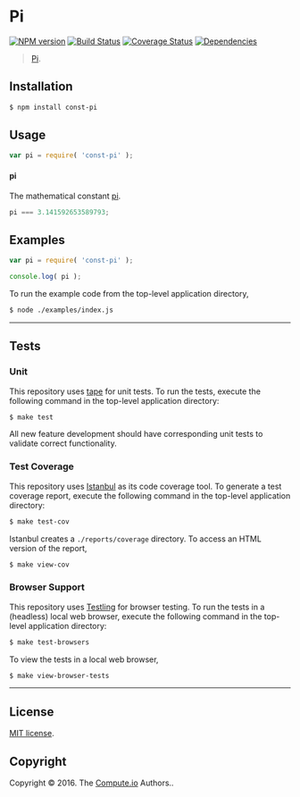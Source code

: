 Pi
===
[![NPM version][npm-image]][npm-url] [![Build Status][build-image]][build-url] [![Coverage Status][coverage-image]][coverage-url] [![Dependencies][dependencies-image]][dependencies-url]

> [Pi][pi].


## Installation

``` bash
$ npm install const-pi
```


## Usage

``` javascript
var pi = require( 'const-pi' );
```

#### pi

The mathematical constant [pi][pi].

``` javascript
pi === 3.141592653589793;
```


## Examples

``` javascript
var pi = require( 'const-pi' );

console.log( pi );
```

To run the example code from the top-level application directory,

``` bash
$ node ./examples/index.js
```


---
## Tests

### Unit

This repository uses [tape][tape] for unit tests. To run the tests, execute the following command in the top-level application directory:

``` bash
$ make test
```

All new feature development should have corresponding unit tests to validate correct functionality.


### Test Coverage

This repository uses [Istanbul][istanbul] as its code coverage tool. To generate a test coverage report, execute the following command in the top-level application directory:

``` bash
$ make test-cov
```

Istanbul creates a `./reports/coverage` directory. To access an HTML version of the report,

``` bash
$ make view-cov
```


### Browser Support

This repository uses [Testling][testling] for browser testing. To run the tests in a (headless) local web browser, execute the following command in the top-level application directory:

``` bash
$ make test-browsers
```

To view the tests in a local web browser,

``` bash
$ make view-browser-tests
```

<!-- [![browser support][browsers-image]][browsers-url] -->


---
## License

[MIT license](http://opensource.org/licenses/MIT).


## Copyright

Copyright &copy; 2016. The [Compute.io][compute-io] Authors..


[npm-image]: http://img.shields.io/npm/v/const-pi.svg
[npm-url]: https://npmjs.org/package/const-pi

[build-image]: http://img.shields.io/travis/const-io/pi/master.svg
[build-url]: https://travis-ci.org/const-io/pi

[coverage-image]: https://img.shields.io/codecov/c/github/const-io/pi/master.svg
[coverage-url]: https://codecov.io/github/const-io/pi?branch=master

[dependencies-image]: http://img.shields.io/david/const-io/pi.svg
[dependencies-url]: https://david-dm.org/const-io/pi

[dev-dependencies-image]: http://img.shields.io/david/dev/const-io/pi.svg
[dev-dependencies-url]: https://david-dm.org/dev/const-io/pi

[github-issues-image]: http://img.shields.io/github/issues/const-io/pi.svg
[github-issues-url]: https://github.com/const-io/pi/issues

[tape]: https://github.com/substack/tape
[istanbul]: https://github.com/gotwarlost/istanbul
[testling]: https://ci.testling.com

[compute-io]: https://github.com/compute-io/
[pi]: https://en.wikipedia.org/wiki/Pi
